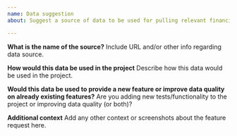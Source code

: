 ```yaml
---
name: Data suggestion
about: Suggest a source of data to be used for pulling relevant financials/statistics/info

---
```


**What is the name of the source?**
Include URL and/or other info regarding data source.

**How would this data be used in the project**
Describe how this data would be used in the project.

**Would this data be used to provide a new feature or improve data quality on already existing features?**
Are you adding new tests/functionality to the project or improving data quality (or both)?

**Additional context**
Add any other context or screenshots about the feature request here.

